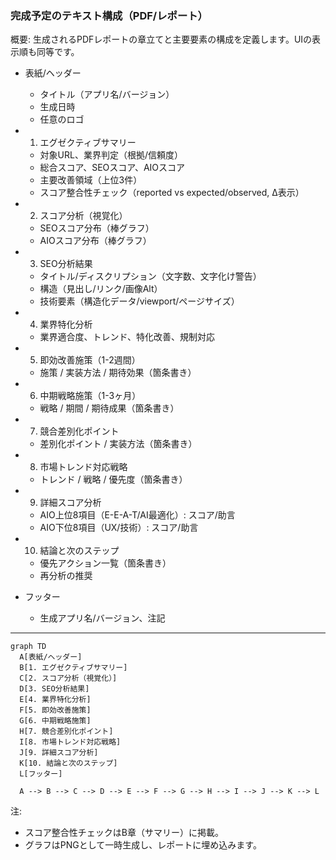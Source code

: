 ### 完成予定のテキスト構成（PDF/レポート）

概要: 生成されるPDFレポートの章立てと主要要素の構成を定義します。UIの表示順も同等です。

- 表紙/ヘッダー
  - タイトル（アプリ名/バージョン）
  - 生成日時
  - 任意のロゴ

- 1. エグゼクティブサマリー
  - 対象URL、業界判定（根拠/信頼度）
  - 総合スコア、SEOスコア、AIOスコア
  - 主要改善領域（上位3件）
  - スコア整合性チェック（reported vs expected/observed, Δ表示）

- 2. スコア分析（視覚化）
  - SEOスコア分布（棒グラフ）
  - AIOスコア分布（棒グラフ）

- 3. SEO分析結果
  - タイトル/ディスクリプション（文字数、文字化け警告）
  - 構造（見出し/リンク/画像Alt）
  - 技術要素（構造化データ/viewport/ページサイズ）

- 4. 業界特化分析
  - 業界適合度、トレンド、特化改善、規制対応

- 5. 即効改善施策（1-2週間）
  - 施策 / 実装方法 / 期待効果（箇条書き）

- 6. 中期戦略施策（1-3ヶ月）
  - 戦略 / 期間 / 期待成果（箇条書き）

- 7. 競合差別化ポイント
  - 差別化ポイント / 実装方法（箇条書き）

- 8. 市場トレンド対応戦略
  - トレンド / 戦略 / 優先度（箇条書き）

- 9. 詳細スコア分析
  - AIO上位8項目（E-E-A-T/AI最適化）: スコア/助言
  - AIO下位8項目（UX/技術）: スコア/助言

- 10. 結論と次のステップ
  - 優先アクション一覧（箇条書き）
  - 再分析の推奨

- フッター
  - 生成アプリ名/バージョン、注記

---

```mermaid
graph TD
  A[表紙/ヘッダー]
  B[1. エグゼクティブサマリー]
  C[2. スコア分析（視覚化）]
  D[3. SEO分析結果]
  E[4. 業界特化分析]
  F[5. 即効改善施策]
  G[6. 中期戦略施策]
  H[7. 競合差別化ポイント]
  I[8. 市場トレンド対応戦略]
  J[9. 詳細スコア分析]
  K[10. 結論と次のステップ]
  L[フッター]

  A --> B --> C --> D --> E --> F --> G --> H --> I --> J --> K --> L
```

注:
- スコア整合性チェックはB章（サマリー）に掲載。
- グラフはPNGとして一時生成し、レポートに埋め込みます。

